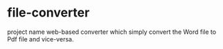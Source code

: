 # file-converter
project name
web-based converter which simply convert the Word file to Pdf file and vice-versa.
